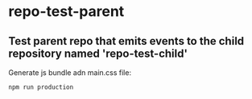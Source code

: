 # repo-test-parent

## Test parent repo that emits events to the child repository named 'repo-test-child'

Generate js bundle adn main.css file:
```
npm run production
```